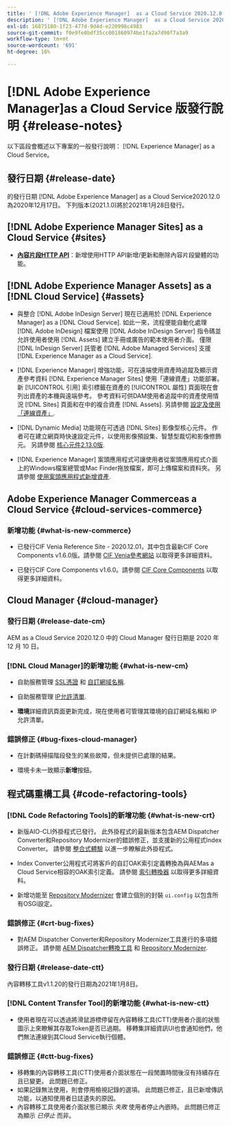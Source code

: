 ```yaml
---
title: ' [!DNL Adobe Experience Manager]  as a Cloud Service 2020.12.0 版發行說明。'
description: ' [!DNL Adobe Experience Manager]  as a Cloud Service 2020.12.0 版發行說明。'
exl-id: 16875180-1f23-477d-9d4d-e220998c4983
source-git-commit: f0e9fe0bdf35cc001860974be1fa2a7d90f7a3a9
workflow-type: tm+mt
source-wordcount: '691'
ht-degree: 16%

---
```


# [!DNL Adobe Experience Manager]as a Cloud Service 版發行說明 {#release-notes}

以下區段會概述以下專案的一般發行說明： [!DNL Experience Manager] as a Cloud Service。

## 發行日期 {#release-date}

的發行日期 [!DNL Adobe Experience Manager] as a Cloud Service2020.12.0為2020年12月17日。
下列版本(2021.1.0)將於2021年1月28日發行。

## [!DNL Adobe Experience Manager Sites] as a Cloud Service {#sites}

* **[內容片段HTTP API](/help/assets/content-fragments/assets-api-content-fragments.md)**：新增使用HTTP API新增/更新和刪除內容片段變體的功能。

## [!DNL Adobe Experience Manager Assets] as a [!DNL Cloud Service] {#assets}

* 與整合 [!DNL Adobe InDesign Server] 現在已適用於 [!DNL Experience Manager] as a [!DNL Cloud Service]. 如此一來，流程便能自動化處理 [!DNL Adobe InDesign] 檔案使用 [!DNL Adobe InDesign Server] 指令碼並允許使用者使用 [!DNL Assets] 建立手冊或廣告的範本使用者介面。 僅限 [!DNL InDesign Server] 託管者 [!DNL Adobe Managed Services] 支援 [!DNL Experience Manager as a Cloud Service]. <!-- TBD: Add link to article. -->

* [!DNL Experience Manager] 增強功能，可在遠端使用資產時追蹤及顯示資產參考資料 [!DNL Experience Manager Sites] 使用「連線資產」功能部署。 新 [!UICONTROL 引用] 索引標籤在資產的 [!UICONTROL 屬性] 頁面現在會列出資產的本機與遠端參考。 參考資料可供DAM使用者追蹤中的資產使用情況 [!DNL Sites] 頁面和在中的複合資產 [!DNL Assets]. 另請參閱 [設定及使用「連線資產」](/help/assets/use-assets-across-connected-assets-instances.md).

* [!DNL Dynamic Media] 功能現在可透過 [!DNL Sites] 影像型核心元件。 作者可在建立網頁時快速設定元件，以使用影像預設集、智慧型裁切和影像修飾元。 另請參閱 [核心元件2.13.0版](https://github.com/adobe/aem-core-wcm-components/releases/tag/core.wcm.components.reactor-2.13.0).

* [!DNL Experience Manager] 案頭應用程式可讓使用者從案頭應用程式介面上的Windows檔案總管或Mac Finder拖放檔案，即可上傳檔案和資料夾。 另請參閱 [使用案頭應用程式新增資產](https://experienceleague.adobe.com/docs/experience-manager-desktop-app/using/using.html#upload-and-add-new-assets-to-aem).

## Adobe Experience Manager Commerceas a Cloud Service {#cloud-services-commerce}

### 新增功能 {#what-is-new-commerce}

* 已發行CIF Venia Reference Site - 2020.12.01，其中包含最新CIF Core Components v1.6.0版。請參閱 [CIF Venia參考網站](https://github.com/adobe/aem-cif-guides-venia/releases/tag/venia-2020.12.01) 以取得更多詳細資料。

* 已發行CIF Core Components v1.6.0。請參閱 [CIF Core Components](https://github.com/adobe/aem-core-cif-components/releases/tag/core-cif-components-reactor-1.6.0) 以取得更多詳細資料。

## Cloud Manager {#cloud-manager}

### 發行日期 {#release-date-cm}

AEM as a Cloud Service 2020.12.0 中的 Cloud Manager 發行日期是 2020 年 12 月 10 日。

### [!DNL Cloud Manager]的新增功能 {#what-is-new-cm}

* 自助服務管理 [SSL憑證](/help/implementing/cloud-manager/managing-ssl-certifications/introduction.md) 和 [自訂網域名稱](/help/implementing/cloud-manager/custom-domain-names/introduction.md).

* 自助服務管理 [IP允許清單](/help/implementing/cloud-manager/ip-allow-lists/introduction.md).

* **環境**&#x200B;詳細資訊頁面更新完成，現在使用者可管理其環境的自訂網域名稱和 IP 允許清單。

### 錯誤修正 {#bug-fixes-cloud-manager}

* 在計劃碼掃描階段發生的某些故障，但未提供已處理的結果。

* 環境卡未一致顯示&#x200B;**新增**&#x200B;按鈕。

## 程式碼重構工具 {#code-refactoring-tools}

### [!DNL Code Refactoring Tools]的新增功能 {#what-is-new-crt}

* 新版AIO-CLI外掛程式已發行。 此外掛程式的最新版本包含AEM Dispatcher Converter和Repository Modernizer的錯誤修正，並支援新的公用程式Index Converter。 請參閱 [整合式體驗](https://experienceleague.adobe.com/docs/experience-manager-cloud-service/moving/refactoring-tools/unified-experience.html?lang=en#benefits) 以進一步瞭解此外掛程式。

* Index Converter公用程式可將客戶的自訂OAK索引定義轉換為與AEMas a Cloud Service相容的OAK索引定義。 請參閱 [索引轉換器](https://github.com/adobe/aem-cloud-service-source-migration/tree/master/packages/index-converter) 以取得更多詳細資料。

* 新增功能至 [Repository Modernizer](https://github.com/adobe/aem-cloud-service-source-migration/tree/master/packages/repository-modernizer) 會建立個別的封裝 `ui.config` 以包含所有OSGi設定。

### 錯誤修正 {#crt-bug-fixes}

* 對AEM Dispatcher Converter和Repository Modernizer工具進行的多項錯誤修正。 請參閱 [AEM Dispatcher轉換工具](https://github.com/adobe/aem-cloud-service-source-migration/tree/master/packages/dispatcher-converter) 和 [Repository Modernizer](https://github.com/adobe/aem-cloud-service-source-migration/tree/master/packages/repository-modernizer).

### 發行日期 {#release-date-ctt}

內容轉移工具v1.1.20的發行日期為2021年1月8日。

### [!DNL Content Transfer Tool]的新增功能 {#what-is-new-ctt}

* 使用者現在可以透過將滑鼠游標停留在內容轉移工具(CTT)使用者介面的狀態圖示上來瞭解其存取Token是否已過期。 移轉集詳細資訊UI也會通知他們，他們無法連線到其Cloud Service執行個體。

### 錯誤修正 {#ctt-bug-fixes}

* 移轉集的內容轉移工具(CTT)使用者介面狀態在一段閒置時間後沒有持續存在且已變更。 此問題已修正。
* 如果記錄無法使用，則會停用檢視記錄的選項。 此問題已修正，且已新增傳訊功能，以通知使用者日誌遺失的原因。
* 內容轉移工具使用者介面狀態已顯示 *失敗* 使用者停止內嵌時。 此問題已修正為顯示 *已停止* 而非。
